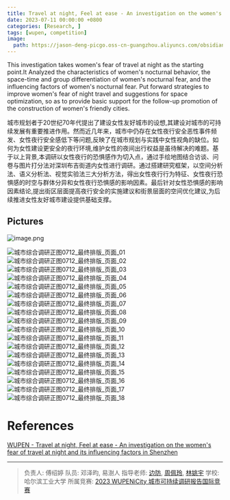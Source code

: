 ```yaml
---
title: Travel at night, Feel at ease - An investigation on the women's fear of travel at night and its influencing factors in Shenzhen | “她”夜行，何所惧？
date: 2023-07-11 00:00:00 +0800
categories: [Research, ]
tags: [wupen, competition] 
image:
  path: https://jason-deng-picgo.oss-cn-guangzhou.aliyuncs.com/obsidian/202404071619374.png
---
```


This investigation takes women's fear of travel at night as the starting point.It Analyzed the characteristics of women's nocturnal behavior, the space-time and group differentiation of women's nocturnal fear, and the influencing factors of women's nocturnal fear. Put forward strategies to improve women's fear of night travel and suggestions for space optimization, so as to provide basic support for the follow-up promotion of the construction of women's friendly cities.

城市规划者于20世纪70年代提出了建设女性友好城市的设想,其建设对城市的可持续发展有重要推进作用。然而近几年来，城市中仍存在女性夜行安全恶性事件频发、女性夜行安全感低下等问题,反映了在城市规划与实践中女性视角的缺位。如何为女性建设更安全的夜行环境,维护女性的夜间出行权益是虽待解决的难题。基于以上背景,本调研以女性夜行的恐惧感作为切入点，通过手绘地图结合访谈、问卷与图片打分法对深圳布吉街道内女性进行调研。通过搭建研究框架，以空间分析法、语义分析法、视觉实验法三大分析方法，得出女性夜行行为特征、女性夜行恐惧感的时空与群体分异和女性夜行恐惧感的影响因素。最后针对女性恐惧感的影响因素结论,提出街区层面提高夜行安全的实施建议和街景层面的空间优化建议,为后续推进女性友好城市建设提供基础支撑。

## Pictures

![image.png](https://jason-deng-picgo.oss-cn-guangzhou.aliyuncs.com/obsidian/202404071619374.png)

![城市综合调研正图0712_最终排版_页面_01](https://Zeyun-Deng.github.io/assets/img/城市综合调研正图0712_最终排版_页面_01.png)
![城市综合调研正图0712_最终排版_页面_02](https://Zeyun-Deng.github.io/assets/img/城市综合调研正图0712_最终排版_页面_02.png)
![城市综合调研正图0712_最终排版_页面_03](https://Zeyun-Deng.github.io/assets/img/城市综合调研正图0712_最终排版_页面_03.png)
![城市综合调研正图0712_最终排版_页面_04](https://Zeyun-Deng.github.io/assets/img/城市综合调研正图0712_最终排版_页面_04.png)
![城市综合调研正图0712_最终排版_页面_05](https://Zeyun-Deng.github.io/assets/img/城市综合调研正图0712_最终排版_页面_05.png)
![城市综合调研正图0712_最终排版_页面_06](https://Zeyun-Deng.github.io/assets/img/城市综合调研正图0712_最终排版_页面_06.png)
![城市综合调研正图0712_最终排版_页面_07](https://Zeyun-Deng.github.io/assets/img/城市综合调研正图0712_最终排版_页面_07.png)
![城市综合调研正图0712_最终排版_页面_08](https://Zeyun-Deng.github.io/assets/img/城市综合调研正图0712_最终排版_页面_08.png)
![城市综合调研正图0712_最终排版_页面_09](https://Zeyun-Deng.github.io/assets/img/城市综合调研正图0712_最终排版_页面_09.png)
![城市综合调研正图0712_最终排版_页面_10](https://Zeyun-Deng.github.io/assets/img/城市综合调研正图0712_最终排版_页面_10.png)
![城市综合调研正图0712_最终排版_页面_11](https://Zeyun-Deng.github.io/assets/img/城市综合调研正图0712_最终排版_页面_11.png)
![城市综合调研正图0712_最终排版_页面_12](https://Zeyun-Deng.github.io/assets/img/城市综合调研正图0712_最终排版_页面_12.png)
![城市综合调研正图0712_最终排版_页面_13](https://Zeyun-Deng.github.io/assets/img/城市综合调研正图0712_最终排版_页面_13.png)
![城市综合调研正图0712_最终排版_页面_14](https://Zeyun-Deng.github.io/assets/img/城市综合调研正图0712_最终排版_页面_14.png)
![城市综合调研正图0712_最终排版_页面_15](https://Zeyun-Deng.github.io/assets/img/城市综合调研正图0712_最终排版_页面_15.png)
![城市综合调研正图0712_最终排版_页面_16](https://Zeyun-Deng.github.io/assets/img/城市综合调研正图0712_最终排版_页面_16.png)
![城市综合调研正图0712_最终排版_页面_17](https://Zeyun-Deng.github.io/assets/img/城市综合调研正图0712_最终排版_页面_17.png)
![城市综合调研正图0712_最终排版_页面_18](https://Zeyun-Deng.github.io/assets/img/城市综合调研正图0712_最终排版_页面_18.png)


# References

[WUPEN - Travel at night, Feel at ease - An investigation on the women's fear of travel at night and its influencing factors in Shenzhen](http://www.wupen.org/competitions/67?type=work&entry=13285)

---

> 负责人:  傅绍婷
> 队员:  邓泽昀, 易澍人
> 指导老师:  [边防](https://faculty.hitsz.edu.cn/FangBian), [周佩玲](https://faculty.hitsz.edu.cn/zhoupeiling), [林姚宇](https://faculty.hitsz.edu.cn/linyaoyu)
> 学校: 哈尔滨工业大学
> 所属竞赛: [2023 WUPENiCity 城市可持续调研报告国际竞赛](http://www.wupen.org/competitions/67)